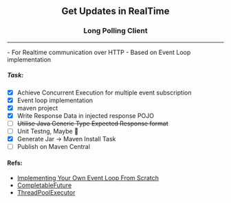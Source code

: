 

<center><h2>
    Get Updates in RealTime
</h2><h3>Long Polling Client</h3></center>
<hr/>
- For Realtime communication over HTTP
- Based on Event Loop implementation

##### Task: 
- [x] Achieve Concurrent Execution for multiple event subscription
- [x] Event loop implementation
- [x] maven project
- [x] Write Response Data in injected response POJO
- [ ] ~~Utilise Java Generic Type Expected Response format~~
- [ ] Unit Testng, Maybe 🤔️
- [x] Generate Jar &rarr; Maven Install Task
- [ ] Publish on Maven Central 

#### Refs:
-   [Implementing Your Own Event Loop From Scratch
    ](https://dev.to/pratikgchaudhari/implementing-your-own-event-loop-from-scratch-44l9)
- [CompletableFuture](https://www.baeldung.com/java-completablefuture)
- [ThreadPoolExecutor](https://www.digitalocean.com/community/tutorials/threadpoolexecutor-java-thread-pool-example-executorservice)